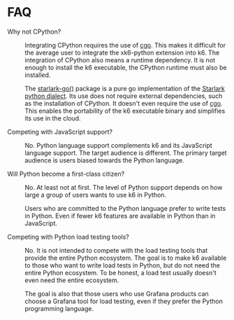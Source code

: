 # FAQ

<!-- Unfortunately, GitHub does not support the markdown definition list -->

<dl>
<dt>
Why not CPython?
</dt>
<dd>
<p>
Integrating CPython requires the use of <a href="https://go.dev/wiki/cgo">cgo</a>. This makes it difficult for the average user to integrate the xk6-python extension into k6. The integration of CPython also means a runtime dependency. It is not enough to install the k6 executable, the CPython runtime must also be installed.
</p>
<p>
The <a href="https://github.com/google/starlark-go">starlark-go()</a> package is a pure go implementation of the <a href="https://github.com/google/starlark-go/blob/master/doc/spec.md">Starlark python dialect</a>. Its use does not require external dependencies, such as the installation of CPython. It doesn't even require the use of <a href="https://go.dev/wiki/cgo">cgo</a>. This enables the portability of the k6 executable binary and simplifies its use in the cloud.
</p>
</dd>

<dt>
Competing with JavaScript support?
</dt>
<dd>
<p>
No. Python language support complements k6 and its JavaScript language support. The target audience is different. The primary target audience is users biased towards the Python language.
</p>
<dt>
Will Python become a first-class citizen?
</dt>
<dd>
<p>
No. At least not at first. The level of Python support depends on how large a group of users wants to use k6 in Python.
</p>
<p>
Users who are committed to the Python language prefer to write tests in Python. Even if fewer k6 features are available in Python than in JavaScript.
</p>
</dd>
<dt>Competing with Python load testing tools?</dt>
<dd>
<p>
No. It is not intended to compete with the load testing tools that provide the entire Python ecosystem. The goal is to make k6 available to those who want to write load tests in Python, but do not need the entire Python ecosystem. To be honest, a load test usually doesn't even need the entire ecosystem.
</p>
<p>
The goal is also that those users who use Grafana products can choose a Grafana tool for load testing, even if they prefer the Python programming language.
</p>
</dd>
</dd>
</dl>
